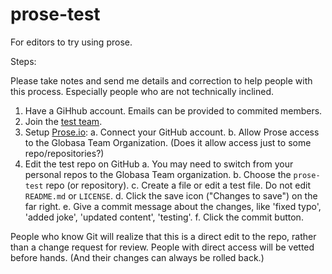 # prose-test
For editors to try using prose.

Steps:

Please take notes and send me details and correction to help people with this process. Especially people who are not technically inclined.

1. Have a GiHhub account. Emails can be provided to commited members.
2. Join the [test team](https://github.com/orgs/Globasa-Team/teams/test).
3. Setup [Prose.io](https://prose.io):
    a. Connect your GitHub account.
    b. Allow Prose access to the Globasa Team Organization. (Does it allow access just to some repo/repositories?)
4. Edit the test repo on GitHub
    a. You may need to switch from your personal repos to the Globasa Team organization.
    b. Choose the `prose-test` repo (or repository).
    c. Create a file or edit a test file. Do not edit `README.md` or `LICENSE`.
    d. Click the save icon ("Changes to save") on the far right.
    e. Give a commit message about the changes, like 'fixed typo', 'added joke', 'updated content', 'testing'.
    f. Click the commit button.

People who know Git will realize that this is a direct edit to the repo, rather than a change request for review. People with direct access will be vetted before hands. (And their changes can always be rolled back.)
